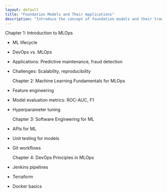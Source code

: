 ```yaml
---
layout: default
title: "Foundation Models and Their Applications"
description: "Introduce the concept of foundation models and their transformative impact across AI applications."
---
```


<link rel="stylesheet" href="{{ '/assets/css/section-academic.css' | relative_url }}">

Chapter 1: Introduction to MLOps

- ML lifecycle
- DevOps vs. MLOps
- Applications: Predictive maintenance, fraud detection
- Challenges: Scalability, reproducibility

  Chapter 2: Machine Learning Fundamentals for MLOps

- Feature engineering
- Model evaluation metrics: ROC-AUC, F1
- Hyperparameter tuning

  Chapter 3: Software Engineering for ML

- APIs for ML
- Unit testing for models
- Git workflows

  Chapter 4: DevOps Principles in MLOps

- Jenkins pipelines
- Terraform
- Docker basics

<script>
  // Navigation variables - no previous for index
  window.prevSection = "/content/handbooks/foundation-models/";
  window.nextSection = "/content/handbooks/foundation-models/section2/";
</script>

<script src="{{ '/assets/js/section-academic.js' | relative_url }}"></script>
